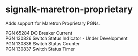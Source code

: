 # signalk-maretron-proprietary
Adds support for Maretron Proprietary PGNs.

PGN 65284 DC Breaker Current<br/>
PGN 130826 Switch Status Indicator - Under Development<br/>
PGN 130836 Switch Status Counter<br/>
PGN 130837 Switch Status Timer<br/>
